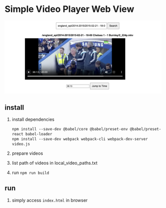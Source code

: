 # Simple Video Player Web View

![sample](docs/preview.png "sample")

## install

1. install dependencies

    ```shell
    npm install --save-dev @babel/core @babel/preset-env @babel/preset-react babel-loader
    npm install --save-dev webpack webpack-cli webpack-dev-server video.js
    ```

2. prepare videos

3. list path of videos in local_video_paths.txt

4. run `npm run build`

## run

1. simply access `index.html` in browser

